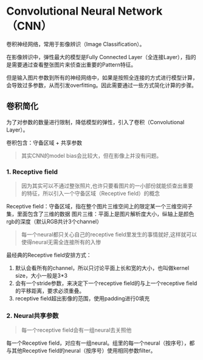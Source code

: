 # Convolutional Neural Network（CNN）

卷积神经网络，常用于影像辨识（Image Classification）。

在影像辨识中，弹性最大的模型是Fully Connected Layer（全连接Layer），指的是需要通过查看整张图片来侦查出重要的Pattern特征。

但是输入图片参数到所有的神经网络中，如果是按照全连接的方式进行模型计算，会导致过多参数，从而引发overfitting。因此需要通过一些方式简化计算的步骤。

## 卷积简化

为了对参数的数量进行限制，降低模型的弹性，引入了卷积（Convolutional Layer）。

卷积包含：守备区域 + 共享参数

> 其实CNN的model bias会比较大，但在影像上并没有问题。

### 1. Receptive field

> 因为其实可以不通过整张照片,也许只要看图片的一小部份就能侦查出重要的特征，所以引入一个守备区域（Receptive field）的概念

Receptive field：守备区域，指在整个图片三维空间上的限定某一个三维空间子集，里面包含了三维的数据
图片三维：平面上是图片解析度大小，纵轴上是颜色rgb的深度（默认RGB共计3个channel）

> 每一个neural都只关心自己的receptive field里发生的事情就好,这样就可以使得neural无需全连接所有的入惨

最经典的Receptive field安排方式：
1. 默认会看所有的channel，所以只讨论平面上长和宽的大小，也叫做kernel size，大小一般是3*3
2. 会有一个stride参数，来决定下一个receptive field的与上一个receptive field的平移距离，要求必须重叠。
3. receptive field超出影像的范围，使用padding进行0填充

### 2. Neural共享参数

> 每一个receptive field会有一组neural去关照他

每一个Receptive field，对应有一组neural。组里的每一个neural（按序号），都与其他Receptive field的neural（按序号）使用相同参数filter。

